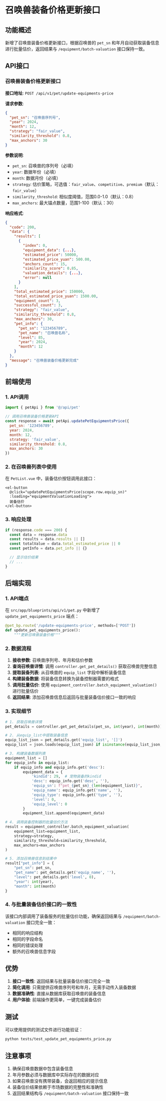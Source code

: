 # 召唤兽装备价格更新接口

## 功能概述

新增了召唤兽装备价格更新接口，根据召唤兽的 `pet_sn` 和年月自动获取装备信息进行批量估价，返回结果与 `/equipment/batch-valuation` 接口保持一致。

## API接口

### 召唤兽装备价格更新接口

**接口地址**: `POST /api/v1/pet/update-equipments-price`

**请求参数**:
```json
{
  "pet_sn": "召唤兽序列号",
  "year": 2024,
  "month": 12,
  "strategy": "fair_value",
  "similarity_threshold": 0.8,
  "max_anchors": 30
}
```

**参数说明**:
- `pet_sn`: 召唤兽的序列号（必填）
- `year`: 数据年份（必填）
- `month`: 数据月份（必填）
- `strategy`: 估价策略，可选值：`fair_value`、`competitive`、`premium`（默认：`fair_value`）
- `similarity_threshold`: 相似度阈值，范围0.0-1.0（默认：0.8）
- `max_anchors`: 最大锚点数量，范围1-100（默认：30）

**响应格式**:
```json
{
  "code": 200,
  "data": {
    "results": [
      {
        "index": 0,
        "equipment_data": {...},
        "estimated_price": 50000,
        "estimated_price_yuan": 500.00,
        "anchors_count": 15,
        "similarity_score": 0.85,
        "valuation_details": {...},
        "error": null
      }
    ],
    "total_estimated_price": 150000,
    "total_estimated_price_yuan": 1500.00,
    "equipment_count": 3,
    "successful_count": 3,
    "strategy": "fair_value",
    "similarity_threshold": 0.8,
    "max_anchors": 30,
    "pet_info": {
      "pet_sn": "123456789",
      "pet_name": "召唤兽名称",
      "level": 85,
      "year": 2024,
      "month": 12
    }
  },
  "message": "召唤兽装备价格更新完成"
}
```

## 前端使用

### 1. API调用

```javascript
import { petApi } from '@/api/pet'

// 调用召唤兽装备价格更新API
const response = await petApi.updatePetEquipmentsPrice({
  pet_sn: '123456789',
  year: 2024,
  month: 12,
  strategy: 'fair_value',
  similarity_threshold: 0.8,
  max_anchors: 30
})
```

### 2. 在召唤兽列表中使用

在 `PetList.vue` 中，装备估价按钮调用此接口：

```vue
<el-button 
  @click="updatePetEquipmentsPrice(scope.row.equip_sn)"
  :loading="equipmentValuationLoading">
  装备估价
</el-button>
```

### 3. 响应处理

```javascript
if (response.code === 200) {
  const data = response.data
  const results = data.results || []
  const totalValue = data.total_estimated_price || 0
  const petInfo = data.pet_info || {}

  // 显示估价结果
  // ...
}
```

## 后端实现

### 1. API端点

在 `src/app/blueprints/api/v1/pet.py` 中新增了 `update_pet_equipments_price` 端点：

```python
@pet_bp.route('/update-equipments-price', methods=['POST'])
def update_pet_equipments_price():
    """更新召唤兽装备价格"""
```

### 2. 数据流程

1. **接收参数**: 召唤兽序列号、年月和估价参数
2. **查询召唤兽详情**: 调用 `controller.get_pet_details()` 获取召唤兽完整信息
3. **提取装备列表**: 从召唤兽的 `equip_list` 字段中解析装备信息
4. **构建装备数据**: 将装备信息转换为装备控制器需要的格式
5. **调用批量估价**: 使用 `equipment_controller.batch_equipment_valuation()` 进行批量估价
6. **返回结果**: 添加召唤兽信息后返回与批量装备估价接口一致的响应

### 3. 实现细节

```python
# 1. 获取召唤兽详情
pet_details = controller.get_pet_details(pet_sn, int(year), int(month))

# 2. 从equip_list中提取装备信息
equip_list_json = pet_details.get('equip_list', '[]')
equip_list = json.loads(equip_list_json) if isinstance(equip_list_json, str) else equip_list_json

# 3. 构建装备数据列表
equipment_list = []
for equip_info in equip_list:
    if equip_info and equip_info.get('desc'):
        equipment_data = {
            'kindid': 29,  # 宠物装备的kindid
            'desc': equip_info.get('desc', ''),
            'equip_sn': f"pet_{pet_sn}_{len(equipment_list)}",
            'equip_name': equip_info.get('name', ''),
            'equip_type': equip_info.get('type', ''),
            'level': 0,
            'equip_level': 0
        }
        equipment_list.append(equipment_data)

# 4. 调用装备控制器的批量估价方法
result = equipment_controller.batch_equipment_valuation(
    equipment_list=equipment_list,
    strategy=strategy,
    similarity_threshold=similarity_threshold,
    max_anchors=max_anchors
)

# 5. 添加召唤兽信息到结果中
result["pet_info"] = {
    "pet_sn": pet_sn,
    "pet_name": pet_details.get('equip_name', ''),
    "level": pet_details.get('level', 0),
    "year": int(year),
    "month": int(month)
}
```

### 4. 与批量装备估价接口的一致性

该接口内部调用了装备服务的批量估价功能，确保返回结果与 `/equipment/batch-valuation` 接口完全一致：

- 相同的响应结构
- 相同的字段命名
- 相同的错误处理
- 额外的召唤兽信息字段

## 优势

1. **接口一致性**: 返回结果与批量装备估价接口完全一致
2. **简化调用**: 只需提供召唤兽序列号和年月，无需手动传入装备数据
3. **数据准确性**: 直接从数据库获取召唤兽的装备信息
4. **用户体验**: 前端操作更简单，一键完成装备估价

## 测试

可以使用提供的测试文件进行功能验证：

```bash
python tests/test_update_pet_equipments_price.py
```

## 注意事项

1. 确保召唤兽数据中包含装备信息
2. 年月参数必须与数据库中实际存在的数据对应
3. 如果召唤兽没有携带装备，会返回相应的提示信息
4. 装备估价结果依赖于市场数据的完整性和准确性
5. 返回结果结构与 `/equipment/batch-valuation` 接口保持一致 